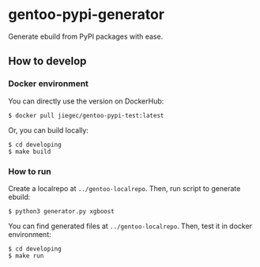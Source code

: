 # gentoo-pypi-generator

Generate ebuild from PyPI packages with ease.

## How to develop

### Docker environment

You can directly use the version on DockerHub:

```shell
$ docker pull jiegec/gentoo-pypi-test:latest
```

Or, you can build locally:

```shell
$ cd developing
$ make build
```

### How to run

Create a localrepo at `../gentoo-localrepo`. Then, run script to generate ebuild:

```shell
$ python3 generator.py xgboost
```

You can find generated files at `../gentoo-localrepo`. Then, test it in docker environment:

```shell
$ cd developing
$ make run
```
